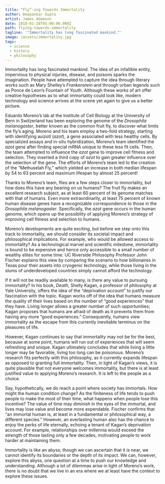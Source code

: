 ```yaml
---
title: “Fly”-ing Towards Immortality
author: Deepankar Gupta
artist: James Adamson
date: 2018-01-28T05:00:00.000Z
path: flying-towards-immortality
tagline: '"Immortality has long fascinated mankind."'
image: /assets/immortality.jpg
tags:
  - science
  - history
  - philosophy
---
```

Immortality has long fascinated mankind. The idea of an infallible entity, impervious to physical injuries, disease, and poisons sparks the imagination. People have attempted to capture the idea through literary works such as Mary Shelley’s *Frankenstein* and through urban legends such as Ponce de Leon’s Fountain of Youth. Although these works of art offer creative hypotheses as to what immortality could look like, modern technology and science arrives at the scene yet again to give us a better picture.

Eduardo Moreno’s lab at the Institute of Cell Biology at the University of Bern in Switzerland has been exploring the genome of the *Drosophila melanogaster*, better known as the common fruit fly, to discover what limits the fly’s aging. Moreno and his team employ a two-fold strategy, starting with identifying auizotl (*azot*), a gene associated with less healthy cells. By specialized assays and in-situ hybridization, Moreno’s team identified the *azot* gene after finding special mRNA unique to these less fit cells. Then, the team attempted to influence the *azot* gene to improve cell fitness and selection. They inserted a third copy of *azot* to gain greater influence over the selection of the gene. The efforts of Moreno’s team led to the creation of the “Methuselah Fly,” which yielded an increase in both median lifespan by 54 to 63 percent and maximum lifespan by almost 25 percent!

Thanks to Moreno’s team, flies are a few steps closer to immortality, but how does this have any bearing on us humans? The fruit fly makes an excellent research subject, as at least 60 percent of its genome matches with that of humans. Even more extraordinarily, at least 75 percent of known human disease genes have a recognizable correspondence to those in the *Drosophila melanogaster*. Specifically, the *azot* gene occurs in the human genome, which opens up the possibility of applying Moreno’s strategy of improving cell fitness and selection to humans.

Moreno’s developments are quite exciting, but before we step onto this track to immortality, we should consider its societal impact and philosophical implications. For example, who would be allowed access to immortality? As a technological marvel and scientific milestone, immortality is bound to be expensive and hence only accessible to a small number of wealthy elites for some time. UC Riverside Philosophy Professor John Fischer explains this view by comparing the scenario to how billionaires in Texas pour their assets into cryogenic technology, while those living in the slums of underdeveloped countries simply cannot afford the technology.

If it will not be readily available to many, is there any value to pursuing immortality? In his book, *Death*, Shelly Kagan, a professor of philosophy at Yale University, offers the idea of the “deprivation account” to justify our fascination with the topic. Kagan works off of the idea that humans measure the quality of their lives based on the number of “good experiences” that they have. Living longer allows a greater number of such opportunities; Kagan proposes that humans are afraid of death as it prevents them from having any more “good experiences.” Consequently, humans view immortality as the escape from this currently inevitable terminus on the pleasures of life.

However, Kagan continues to say that immortality may not be for the best, because at some point, humans will run out of experiences that will seem refreshing and unique. Kagan ultimately concludes that while living a little longer may be favorable, living too long can be poisonous. Moreno’s research fits perfectly with this philosophy, as it currently expands lifespan as opposed to granting full immortality. Then, in light of Kagan’s views, it is quite plausible that not everyone welcomes immortality, but there is at least justified value to applying Moreno’s research. It is left to the people as a choice.

Say, hypothetically, we do reach a point where society has immortals. How might the human condition change? As the finiteness of life tends to push people to make the most of their time, what happens when people lose this incentive? The value of time may diminish in the eyes of the immortal, and lives may lose value and become more expendable. Fischer confirms that “an immortal human is, at least in a fundamental or philosophical way, a different species.” However, an everlasting human also has the chance to enjoy the perks of life eternally, echoing a tenant of Kagan’s deprivation account. For example, relationships over millennia would exceed the strength of those lasting only a few decades, motivating people to work harder at maintaining them.

Immortality is like an abyss; though we can ascertain that it is near, we cannot identify its boundaries or the depth of its impact. We can, however, explore this abyss, one question at a time to push our knowledge and understanding. Although a lot of dilemmas arise in light of Moreno’s work, there is no doubt that we live in an era where we at least have the context to explore these issues.